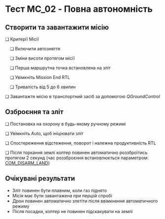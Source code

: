 # Тест MC_02 - Повна автономність

## Створити та завантажити місію

❏ Критерії Місії

&nbsp;&nbsp;&nbsp;&nbsp;❏ Включити автозняття

&nbsp;&nbsp;&nbsp;&nbsp;❏ Зміни висоти протягом місії

&nbsp;&nbsp;&nbsp;&nbsp;❏ Перша маршрутна точка встановлена на зліт

&nbsp;&nbsp;&nbsp;&nbsp;❏ Увімкніть Mission End RTL

&nbsp;&nbsp;&nbsp;&nbsp;❏ Тривалість від 5 до 6 хвилин

❏ Завантажте місію в транспортний засіб за допомогою _QGroundControl_

## Озброєння та зліт

❏ Постановка на охорону в будь-якому ручному режимі

❏ Увімкніть Auto, щоб ініціювати зліт

❏ Спостереження відстеження, поворот і належна продуктивність RTL

❏ Після торкання землі коптер повинен автоматично роззброїтись протягом 2 секунд (час роззброєння встановлюється параметром: [COM_DISARM_LAND](../advanced_config/parameter_reference.md#COM_DISARM_LAND))

## Очікувані результати

- Зліт повинен бути плавним, коли газ піднято
- Місія має бути завантажена при першій спробі
- Дрон повинен автоматично злетіти після ввімкнення автоматичного режиму
- Після посадки, коптер не повинен підскакувати на землі


<!--
MC_002 - Full autonomous

-   Make sure the auto-disarm is enabled
-   QGC open test1_mission.plan and sync to the vehicle
-   Takeoff from QGC start mission slider
-   Check the vehicle completes the mission
-   Let the vehicle to auto land, take manual control if needed and explain the reason in log description.
-   Check the vehicle disarms by itself.
-->
